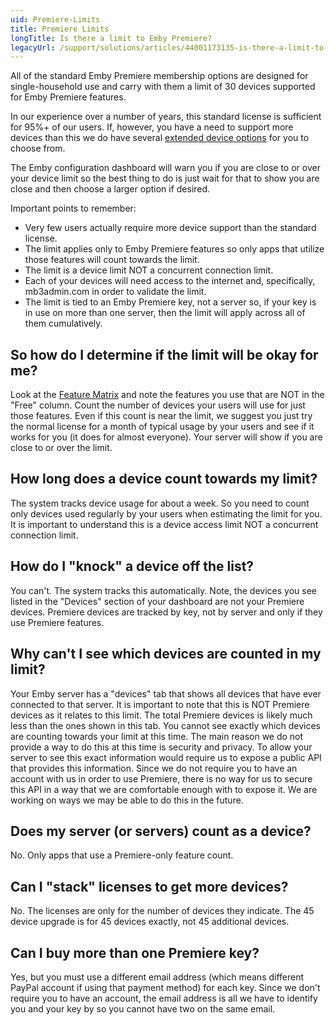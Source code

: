 ```yaml
---
uid: Premiere-Limits
title: Premiere Limits
longTitle: Is there a limit to Emby Premiere?
legacyUrl: /support/solutions/articles/44001173135-is-there-a-limit-to-emby-premiere
---
```


All of the standard Emby Premiere membership options are designed for single-household use and carry with them a limit of 30 devices supported for Emby Premiere features.  

In our experience over a number of years, this standard license is sufficient for 95%+ of our users.  If, however, you have a need to support more devices than this we do have several [extended device options](https://emby.media/premiere-ext.html) for you to choose from.

The Emby configuration dashboard will warn you if you are close to or over your device limit so the best thing to do is just wait for that to show you are close and then choose a larger option if desired.

Important points to remember:

* Very few users actually require more device support than the standard license.
* The limit applies only to Emby Premiere features so only apps that utilize those features will count towards the limit.
* The limit is a device limit NOT a concurrent connection limit.
* Each of your devices will need access to the internet and, specifically, mb3admin.com in order to validate the limit.
* The limit is tied to an Emby Premiere key, not a server so, if your key is in use on more than one server, then the limit will apply across all of them cumulatively.

## So how do I determine if the limit will be okay for me?

Look at the [Feature Matrix](Premiere-Feature-Matrix.md) and note the features you use that are NOT in the "Free" column.  Count the number of devices your users will use for just those features.  Even if this count is near the limit, we suggest you just try the normal license for a month of typical usage by your users and see if it works for you (it does for almost everyone).  Your server will show if you are close to or over the limit.

## How long does a device count towards my limit?

The system tracks device usage for about a week.  So you need to count only devices used regularly by your users when estimating the limit for you.  It is important to understand this is a device access limit NOT a concurrent connection limit.  

## How do I "knock" a device off the list?

You can't.  The system tracks this automatically.  Note, the devices you see listed in the "Devices" section of your dashboard are not your Premiere devices.  Premiere devices are tracked by key, not by server and only if they use Premiere features.

## Why can't I see which devices are counted in my limit?

Your Emby server has a "devices" tab that shows all devices that have ever connected to that server.  It is important to note that this is NOT Premiere devices as it relates to this limit. The total Premiere devices is likely much less than the ones shown in this tab.  You cannot see exactly which devices are counting towards your limit at this time.  The main reason we do not provide a way to do this at this time is security and privacy.  To allow your server to see this exact information would require us to expose a public API that provides this information.  Since we do not require you to have an account with us in order to use Premiere, there is no way for us to secure this API in a way that we are comfortable enough with to expose it.  We are working on ways we may be able to do this in the future.

## Does my server (or servers) count as a device?

No.  Only apps that use a Premiere-only feature count.


## Can I "stack" licenses to get more devices?
No. The licenses are only for the number of devices they indicate.  The 45 device upgrade is for 45 devices exactly, not 45 additional devices. 


## Can I buy more than one Premiere key?
Yes, but you must use a different email address (which means different PayPal account if using that payment method) for each key.  Since we don't require you to have an account, the email address is all we have to identify you and your key by so you cannot have two on the same email.
